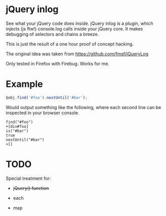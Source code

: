 jQuery inlog
======

See what your jQuery code does inside.
jQuery inlog is a plugin, which injects (js ftw!) console.log calls inside your jQuery core.
It makes debugging of selectors and chains a breeze.

This is just the result of a one hour proof of concept hacking.

The original idea was taken from https://github.com/fmsf/jQueryLog

Only tested in Firefox with Firebug. Works for me.


Example
========

```javascript
$obj.find('#foo').nextUntil('#bar');
```

Would output something like the following,
where each second line can be inspected in your browser console.

```
find("#foo")
+[div#foo]
is("#bar")
true
nextUntil("#bar")
+[]
```

TODO
========

Special treatment for:
* ~~jQuery() function~~

* each

* map


